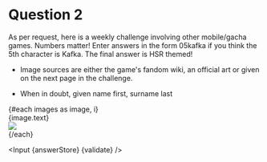 <script>
    export let answerStore;
    export let validate;

    import Input from "$lib/Input.svelte";
    import img01 from "$lib/assets/week501.jpg";
    import img02 from "$lib/assets/week502.jpg";
    import img03 from "$lib/assets/week503.jpg";
    import img04 from "$lib/assets/week504.jpg";
    import img05 from "$lib/assets/week505.jpg";
    import img06 from "$lib/assets/week506.jpg";
    import img07 from "$lib/assets/week507.jpg";
    import img08 from "$lib/assets/week508.jpg";
    import img09 from "$lib/assets/week509.jpg";
    import img10 from "$lib/assets/week510.jpg";

    let images = [
        { text: "01: The missing one", src: img01 },
        { text: "02: The one in the mirror", src: img02 },
        { text: "03: The Harmony one", src: img03 },
        { text: "04: Birb, he's the God of something, but answer his one-word name", src: img04 },
        { text: "05: One on the left", src: img05 },
        { text: "06: Advanced QQ", src: img06 },
        { text: "07: I don't play this game help", src: img07 },
        { text: "08: She has a trillion outfits, good luck", src: img08 },
        { text: "09: The non-genderbent one", src: img09 },
        { text: "10: Use the spelling with a 'u' if there is ambiguity, and I want full name", src: img10 },
    ];
</script>

<div class="markdown">

# Question 2
As per request, here is a weekly challenge involving other mobile/gacha games. Numbers matter! Enter answers in the form 05kafka if you think the 5th character is Kafka. The final answer is HSR themed!

- Image sources are either the game's fandom wiki, an official art or given on the next page in the challenge.

- When in doubt, given name first, surname last

<div class="grid xl:grid-cols-2 gap-2">
    {#each images as image, i}
        <div class="flex flex-col items-center p-4 border rounded-md">
            <div class="mb-4">
                {image.text}
            </div>
            <img class="w-auto h-auto max-h-96" src={image.src}>
        </div>
    {/each}
</div>

</div>

<Input {answerStore} {validate} />
